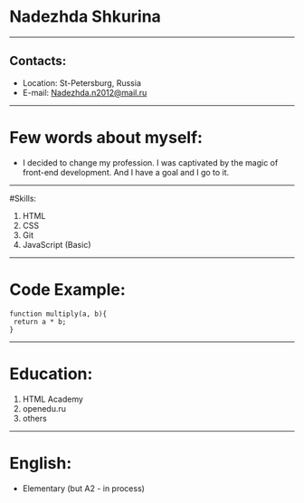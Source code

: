 # __Nadezhda Shkurina__
***
## Contacts:
* Location: St-Petersburg, Russia
* E-mail: Nadezhda.n2012@mail.ru
***
# Few words about myself:
* I decided to change my profession. I was captivated by the magic of front-end development. And I have a goal and I go to it.
***
#Skills:
1. HTML
2. CSS
3. Git
4. JavaScript (Basic)
***
# Code Example:
``` 
function multiply(a, b){
 return a * b;
} 
```
***
# Education:

1. HTML Academy
2. openedu.ru
3. others
***
# English:
* Elementary (but A2 - in process)